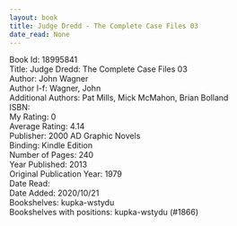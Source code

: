 ```yaml
---
layout: book
title: Judge Dredd - The Complete Case Files 03
date_read: None
---
```


Book Id: 18995841<br />
Title: Judge Dredd: The Complete Case Files 03<br />
Author: John Wagner<br />
Author l-f: Wagner, John<br />
Additional Authors: Pat Mills, Mick McMahon, Brian Bolland<br />
ISBN: <br />
My Rating: 0<br />
Average Rating: 4.14<br />
Publisher: 2000 AD Graphic Novels<br />
Binding: Kindle Edition<br />
Number of Pages: 240<br />
Year Published: 2013<br />
Original Publication Year: 1979<br />
Date Read: <br />
Date Added: 2020/10/21<br />
Bookshelves: kupka-wstydu<br />
Bookshelves with positions: kupka-wstydu (#1866)<br />


